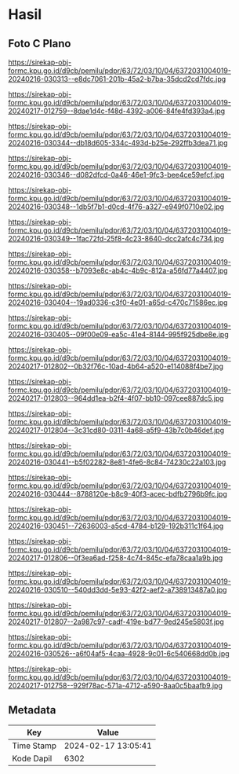 # Hasil

## Foto C Plano

https://sirekap-obj-formc.kpu.go.id/d9cb/pemilu/pdpr/63/72/03/10/04/6372031004019-20240216-030313--e8dc7061-201b-45a2-b7ba-35dcd2cd7fdc.jpg

https://sirekap-obj-formc.kpu.go.id/d9cb/pemilu/pdpr/63/72/03/10/04/6372031004019-20240217-012759--8dae1d4c-f48d-4392-a006-84fe4fd393a4.jpg

https://sirekap-obj-formc.kpu.go.id/d9cb/pemilu/pdpr/63/72/03/10/04/6372031004019-20240216-030344--db18d605-334c-493d-b25e-292ffb3dea71.jpg

https://sirekap-obj-formc.kpu.go.id/d9cb/pemilu/pdpr/63/72/03/10/04/6372031004019-20240216-030346--d082dfcd-0a46-46e1-9fc3-bee4ce59efcf.jpg

https://sirekap-obj-formc.kpu.go.id/d9cb/pemilu/pdpr/63/72/03/10/04/6372031004019-20240216-030348--1db5f7b1-d0cd-4f76-a327-e949f0710e02.jpg

https://sirekap-obj-formc.kpu.go.id/d9cb/pemilu/pdpr/63/72/03/10/04/6372031004019-20240216-030349--1fac72fd-25f8-4c23-8640-dcc2afc4c734.jpg

https://sirekap-obj-formc.kpu.go.id/d9cb/pemilu/pdpr/63/72/03/10/04/6372031004019-20240216-030358--b7093e8c-ab4c-4b9c-812a-a56fd77a4407.jpg

https://sirekap-obj-formc.kpu.go.id/d9cb/pemilu/pdpr/63/72/03/10/04/6372031004019-20240216-030404--19ad0336-c3f0-4e01-a65d-c470c71586ec.jpg

https://sirekap-obj-formc.kpu.go.id/d9cb/pemilu/pdpr/63/72/03/10/04/6372031004019-20240216-030405--09f00e09-ea5c-41e4-8144-995f925dbe8e.jpg

https://sirekap-obj-formc.kpu.go.id/d9cb/pemilu/pdpr/63/72/03/10/04/6372031004019-20240217-012802--0b32f76c-10ad-4b64-a520-e114088f4be7.jpg

https://sirekap-obj-formc.kpu.go.id/d9cb/pemilu/pdpr/63/72/03/10/04/6372031004019-20240217-012803--964dd1ea-b2f4-4f07-bb10-097cee887dc5.jpg

https://sirekap-obj-formc.kpu.go.id/d9cb/pemilu/pdpr/63/72/03/10/04/6372031004019-20240217-012804--3c31cd80-0311-4a68-a5f9-43b7c0b46def.jpg

https://sirekap-obj-formc.kpu.go.id/d9cb/pemilu/pdpr/63/72/03/10/04/6372031004019-20240216-030441--b5f02282-8e81-4fe6-8c84-74230c22a103.jpg

https://sirekap-obj-formc.kpu.go.id/d9cb/pemilu/pdpr/63/72/03/10/04/6372031004019-20240216-030444--8788120e-b8c9-40f3-acec-bdfb2796b9fc.jpg

https://sirekap-obj-formc.kpu.go.id/d9cb/pemilu/pdpr/63/72/03/10/04/6372031004019-20240216-030451--72636003-a5cd-4784-b129-192b311c1f64.jpg

https://sirekap-obj-formc.kpu.go.id/d9cb/pemilu/pdpr/63/72/03/10/04/6372031004019-20240217-012806--0f3ea6ad-f258-4c74-845c-efa78caa1a9b.jpg

https://sirekap-obj-formc.kpu.go.id/d9cb/pemilu/pdpr/63/72/03/10/04/6372031004019-20240216-030510--540dd3dd-5e93-42f2-aef2-a738913487a0.jpg

https://sirekap-obj-formc.kpu.go.id/d9cb/pemilu/pdpr/63/72/03/10/04/6372031004019-20240217-012807--2a987c97-cadf-419e-bd77-9ed245e5803f.jpg

https://sirekap-obj-formc.kpu.go.id/d9cb/pemilu/pdpr/63/72/03/10/04/6372031004019-20240216-030526--a6f04af5-4caa-4928-9c01-6c540668dd0b.jpg

https://sirekap-obj-formc.kpu.go.id/d9cb/pemilu/pdpr/63/72/03/10/04/6372031004019-20240217-012758--929f78ac-571a-4712-a590-8aa0c5baafb9.jpg


## Metadata

| Key        | Value               |
| ---------- | ------------------- |
| Time Stamp | 2024-02-17 13:05:41 |
| Kode Dapil | 6302                |




